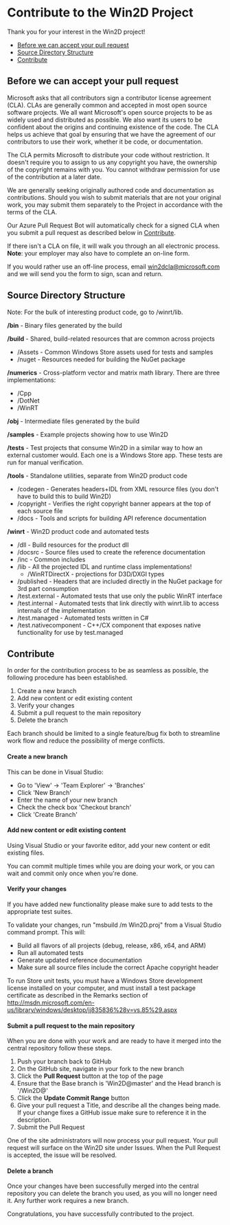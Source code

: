 # Contribute to the Win2D Project

Thank you for your interest in the Win2D project!

* [Before we can accept your pull request](#before-we-can-accept-your-pull-request)
* [Source Directory Structure](#source-directory-structure)
* [Contribute](#contribute)

## Before we can accept your pull request

Microsoft asks that all contributors sign a contributor license agreement (CLA).
CLAs are generally common and accepted in most open source software projects.
We all want Microsoft's open source projects to be as widely used and
distributed as possible. We also want its users to be confident about the
origins and continuing existence of the code. The CLA helps us achieve that
goal by ensuring that we have the agreement of our contributors to use their
work, whether it be code, or documentation.

The CLA permits Microsoft to distribute your code without restriction. It
doesn't require you to assign to us any copyright you have, the ownership of
the copyright remains with you. You cannot withdraw permission for use of the
contribution at a later date.

We are generally seeking originally authored code and documentation as
contributions. Should you wish to submit materials that are not your original
work, you may submit them separately to the Project in accordance with the terms
of the CLA.

Our Azure Pull Request Bot will automatically check for a signed CLA when you
submit a pull request as described below in [Contribute](#contribute).

If there isn't a CLA on file, it will walk you through an all electronic process.
**Note**: your employer may also have to complete an on-line form.

If you would rather use an off-line process, email
[win2dcla@microsoft.com](mailto:win2dcla@microsoft.com) and we will send you the
form to sign, scan and return.

## Source Directory Structure

Note: For the bulk of interesting product code, go to /winrt/lib.

**/bin** - Binary files generated by the build

**/build** - Shared, build-related resources that are common across projects
- /Assets - Common Windows Store assets used for tests and samples
- /nuget - Resources needed for building the NuGet package

**/numerics** - Cross-platform vector and matrix math library. There are three implementations:
- /Cpp
- /DotNet
- /WinRT

**/obj** - Intermediate files generated by the build

**/samples** - Example projects showing how to use Win2D

**/tests** - Test projects that consume Win2D in a similar way to how an 
external customer would. Each one is a Windows Store app. These tests are run for manual
verification.

**/tools** - Standalone utilities, separate from Win2D product code
- /codegen - Generates headers+IDL from XML resource files (you don't have to build this to build Win2D)
- /copyright - Verifies the right copyright banner appears at the top of each source file
- /docs - Tools and scripts for building API reference documentation

**/winrt** - Win2D product code and automated tests
- /dll - Build resources for the product dll
- /docsrc - Source files used to create the reference documentation
- /inc - Common includes
- /lib - All the projected IDL and runtime class implementations!
  - /WinRTDirectX - projections for D3D/DXGI types
- /published - Headers that are included directly in the NuGet package for 3rd part consumption
- /test.external - Automated tests that use only the public WinRT interface
- /test.internal - Automated tests that link directly with winrt.lib to access internals of the implementation
- /test.managed - Automated tests written in C#
- /test.nativecomponent - C++/CX component that exposes native functionality for use by test.managed

## Contribute

In order for the contribution process to be as seamless as possible, the
following procedure has been established.

1. Create a new branch
2. Add new content or edit existing content
3. Verify your changes
4. Submit a pull request to the main repository
5. Delete the branch

Each branch should be limited to a single feature/bug fix both to streamline
work flow and reduce the possibility of merge conflicts.

#### Create a new branch

This can be done in Visual Studio:
- Go to 'View' -> 'Team Explorer' -> 'Branches'
- Click 'New Branch'
- Enter the name of your new branch
- Check the check box 'Checkout branch'
- Click 'Create Branch'

#### Add new content or edit existing content

Using Visual Studio or your favorite editor, add your new content or edit
existing files.

You can commit multiple times while you are doing your work, or you can wait
and commit only once when you're done.

#### Verify your changes

If you have added new functionality please make sure to add tests to the
appropriate test suites.

To validate your changes, run "msbuild /m Win2D.proj" from a Visual Studio
command prompt. This will:

- Build all flavors of all projects (debug, release, x86, x64, and ARM)
- Run all automated tests
- Generate updated reference documentation
- Make sure all source files include the correct Apache copyright header

To run Store unit tests, you must have a Windows Store development license
installed on your computer, and must install a test package certificate as
described in the Remarks section of http://msdn.microsoft.com/en-us/library/windows/desktop/jj835836%28v=vs.85%29.aspx

#### Submit a pull request to the main repository

When you are done with your work and are ready to have it merged into the central
repository follow these steps.

1. Push your branch back to GitHub
2. On the GitHub site, navigate in your fork to the new branch
3. Click the **Pull Request** button at the top of the page
4. Ensure that the Base branch is 'Win2D@master' and the Head branch is
'<your username>/Win2D@<branch name>'
5. Click the **Update Commit Range** button
6. Give your pull request a Title, and describe all the changes being made.
If your change fixes a GitHub issue make sure to reference it in the description.
7. Submit the Pull Request

One of the site administrators will now process your pull request. Your pull
request will surface on the Win2D site under Issues. When the Pull Request is
accepted, the issue will be resolved.

#### Delete a branch

Once your changes have been successfully merged into the central repository you
can delete the branch you used, as you will no longer need it. Any further work
requires a new branch. 

Congratulations, you have successfully contributed to the project.